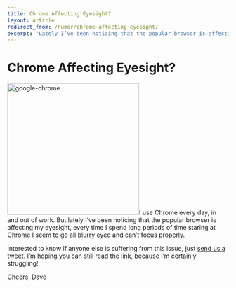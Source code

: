 ```yaml
---
title: Chrome Affecting Eyesight?
layout: article
redirect_from: /humor/chrome-affecting-eyesight/
excerpt: "Lately I’ve been noticing that the popular browser is affecting my eyesight"
---
```


# Chrome Affecting Eyesight?

<img class="alignright size-medium wp-image-688 borderless" alt="google-chrome" src="http://david.darn.es/wp-content/uploads/2013/03/google-chrome-300x300.png" width="300" height="300" />I use Chrome every day, in and out of work. But lately I&#8217;ve been noticing that the popular browser is affecting my eyesight, every time I spend long periods of time staring at Chrome I seem to go all blurry eyed and can&#8217;t focus properly.

Interested to know if anyone else is suffering from this issue, just [send us a tweet][1]. I&#8217;m hoping you can still read the link, because I&#8217;m certainly struggling!

Cheers, Dave

 [1]: http://twitter.com/DavidDarnes "David Darnes on Twitter"

 <style>
 @-webkit-keyframes myeyes { 0%   { -webkit-filter: blur(0px); } 10%  { -webkit-filter: blur(0px); } 99%  { -webkit-filter: blur(5px); } 100% { -webkit-filter: blur(0px); } } body { -webkit-animation: myeyes !important; -webkit-animation-duration: 45s !important; -webkit-animation-iteration-count: infinite !important; } </style>
